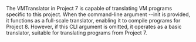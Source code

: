 The VMTranslator in Project 7 is capable of translating VM programs specific to this project. When the command-line argument --init is provided, it functions as a full-scale translator, enabling it to compile programs for Project 8. However, if this CLI argument is omitted, it operates as a basic translator, suitable for translating programs from Project 7.